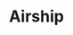 ---
codehost: https://github.com/blinkist/terraform-aws-airship-ecs-service
logohandle: airshiptf
sort: airship
title: Airship
website: https://airship.tf/
---